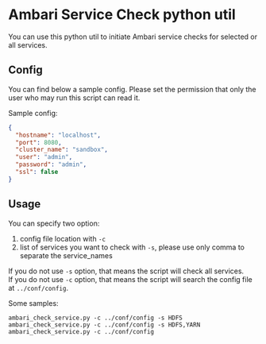# Ambari Service Check python util

You can use this python util to initiate Ambari service checks for selected or all services.

## Config
You can find below a sample config. Please set the permission that only the user who may run this script can read it.

Sample config:

```json
{
  "hostname": "localhost",
  "port": 8080,
  "cluster_name": "sandbox",
  "user": "admin",
  "password": "admin",
  "ssl": false
}
```

## Usage
You can specify two option:
1. config file location with `-c`
2. list of services you want to check with `-s`, please use only comma to separate the service_names

If you do not use `-s` option, that means the script will check all services.\
If you do not use `-c` option, that means the script will search the config file at `../conf/config`.

Some samples:

```shell
ambari_check_service.py -c ../conf/config -s HDFS
ambari_check_service.py -c ../conf/config -s HDFS,YARN
ambari_check_service.py -c ../conf/config
```
